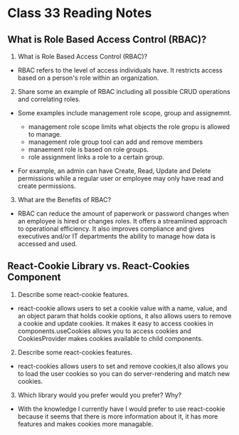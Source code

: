 # Class 33 Reading Notes

## What is Role Based Access Control (RBAC)?

1. What is Role Based Access Control (RBAC)?

- RBAC refers to the level of access individuals have. It restricts access based on a person's role within an organization.

2. Share some an example of RBAC including all possible CRUD operations and correlating roles.

- Some examples include management role scope, group and assignemnt.
  - management role scope limits what objects the role gropu is allowed to manage.
  - management role group tool can add and remove members
  - manaement role is based on role groups.
  - role assignment links a role to a certain group.

- For example, an admin can have Create, Read, Update and Delete permissions while a regular user or employee may only have read and create permissions.

3. What are the Benefits of RBAC?

- RBAC can reduce the amount of paperwork or password changes when an employee is hired or changes roles. It offers a streamlined approach to operational efficiency. It also improves compliance and gives executives and/or IT departments the ability to manage how data is accessed and used.

## React-Cookie Library vs. React-Cookies Component

1. Describe some react-cookie features.

- react-cookie allows users to set a cookie value with a name, value, and an object param that holds cookie options, it also allows users to remove a cookie and update cookies. It makes it easy to access cookies in components.useCookies allows you to access cookies and CookiesProvider makes cookies available to child components.

2. Describe some react-cookies features.

- react-cookies allows users to set and remove cookies,it also allows you to load the user cookies so you can do server-rendering and match new cookies.

3. Which library would you prefer would you prefer? Why?

- With the knowledge I currently have I would prefer to use react-cookie because it seems that there is more information about it, it has more features and makes cookies more managable.
